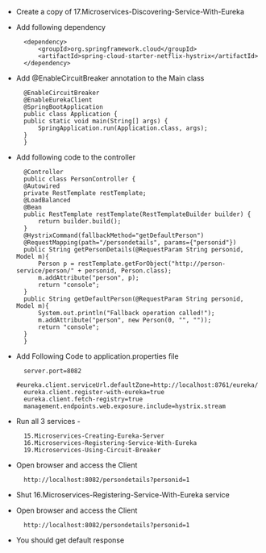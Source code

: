 * Create a copy of 17.Microservices-Discovering-Service-With-Eureka
* Add following dependency

		<dependency>
			<groupId>org.springframework.cloud</groupId>
			<artifactId>spring-cloud-starter-netflix-hystrix</artifactId>
		</dependency>

* Add @EnableCircuitBreaker annotation to the Main class


		@EnableCircuitBreaker
		@EnableEurekaClient
		@SpringBootApplication
		public class Application {
		public static void main(String[] args) {
			SpringApplication.run(Application.class, args);
		}
		}

* Add following code to the controller


		@Controller
		public class PersonController {
		@Autowired
		private RestTemplate restTemplate;
		@LoadBalanced
		@Bean
		public RestTemplate restTemplate(RestTemplateBuilder builder) {
			return builder.build();
		}
		@HystrixCommand(fallbackMethod="getDefaultPerson")
		@RequestMapping(path="/persondetails", params={"personid"})
		public String getPersonDetails(@RequestParam String personid, Model m){
			Person p = restTemplate.getForObject("http://person-service/person/" + personid, Person.class);
			m.addAttribute("person", p);
			return "console";
		}
		public String getDefaultPerson(@RequestParam String personid, Model m){
			System.out.println("Fallback operation called!");
			m.addAttribute("person", new Person(0, "", ""));
			return "console";
		} 
		}

* Add Following Code to application.properties file

		server.port=8082
		#eureka.client.serviceUrl.defaultZone=http://localhost:8761/eureka/
		eureka.client.register-with-eureka=true
		eureka.client.fetch-registry=true
		management.endpoints.web.exposure.include=hystrix.stream


* Run all 3 services -   

		15.Microservices-Creating-Eureka-Server
		16.Microservices-Registering-Service-With-Eureka
		19.Microservices-Using-Circuit-Breaker

* Open browser and access the Client   

		http://localhost:8082/persondetails?personid=1	
	
* Shut 16.Microservices-Registering-Service-With-Eureka service

* Open browser and access the Client   

		http://localhost:8082/persondetails?personid=1	
* You should get default response


